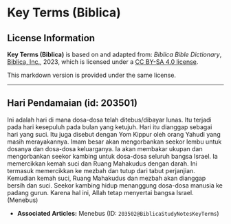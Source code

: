 # Key Terms (Biblica)

## License Information

**Key Terms (Biblica)** is based on and adapted from: _Biblica Bible Dictionary_, [Biblica, Inc.](https://www.biblica.com/), 2023, which is licensed under a [CC BY-SA 4.0 license](https://creativecommons.org/licenses/by-sa/4.0/legalcode.en).

This markdown version is provided under the same license.



--------------------------------

## Hari Pendamaian (id: 203501)

Ini adalah hari di mana dosa\-dosa telah ditebus/dibayar lunas. Itu terjadi pada hari kesepuluh pada bulan yang ketujuh. Hari itu dianggap sebagai hari yang suci. Itu juga disebut dengan Yom Kippur oleh orang Yahudi yang masih merayakannya. Imam besar akan mengorbankan seekor lembu untuk dosanya dan dosa\-dosa keluarganya. Ia akan membakar ukupan dan mengorbankan seekor kambing untuk dosa\-dosa seluruh bangsa Israel. Ia memercikkan kemah suci dan Ruang Mahakudus dengan darah. Ini termasuk memercikkan ke mezbah dan tutup dari tabut perjanjian. Kemudian kemah suci, Ruang Mahakudus dan mezbah akan dianggap bersih dan suci. Seekor kambing hidup menanggung dosa\-dosa manusia ke padang gurun. Karena hal ini, Allah tetap menyertai bangsa Israel. (Menebus)

* **Associated Articles:** Menebus (ID: `203502@BiblicaStudyNotesKeyTerms`)

